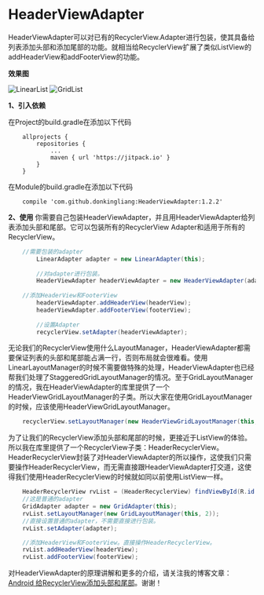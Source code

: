# HeaderViewAdapter
HeaderViewAdapter可以对已有的RecyclerView.Adapter进行包装，使其具备给列表添加头部和添加尾部的功能。就相当给RecyclerView扩展了类似ListView的addHeaderView和addFooterView的功能。

**效果图** 

![LinearList](https://github.com/donkingliang/HeaderViewAdapter/blob/master/%E6%95%88%E6%9E%9C%E5%9B%BE/LinearList.gif)   ![GridList](https://github.com/donkingliang/HeaderViewAdapter/blob/master/%E6%95%88%E6%9E%9C%E5%9B%BE/GridList.gif)

**1、引入依赖** 

在Project的build.gradle在添加以下代码

```
	allprojects {
		repositories {
			...
			maven { url 'https://jitpack.io' }
		}
	}
```
在Module的build.gradle在添加以下代码

```
	compile 'com.github.donkingliang:HeaderViewAdapter:1.2.2'
```

**2、使用** 
你需要自己包装HeaderViewAdapter，并且用HeaderViewAdapter给列表添加头部和尾部。它可以包装所有的RecyclerView Adapter和适用于所有的RecyclerView。
```java
	//需要包装的adapter
        LinearAdapter adapter = new LinearAdapter(this);
	
        //对adapter进行包装。
        HeaderViewAdapter headerViewAdapter = new HeaderViewAdapter(adapter);
	
	//添加HeaderView和FooterView
        headerViewAdapter.addHeaderView(headerView);
        headerViewAdapter.addFooterView(footerView);
	
        //设置Adapter
        recyclerView.setAdapter(headerViewAdapter);
```
无论我们的RecyclerView使用什么LayoutManager，HeaderViewAdapter都需要保证列表的头部和尾部能占满一行，否则布局就会很难看。使用LinearLayoutManager的时候不需要做特殊的处理，HeaderViewAdapter也已经帮我们处理了StaggeredGridLayoutManager的情况。至于GridLayoutManager的情况，我在HeaderViewAdapter的库里提供了一个HeaderViewGridLayoutManager的子类。所以大家在使用GridLayoutManager的时候，应该使用HeaderViewGridLayoutManager。
```java
	recyclerView.setLayoutManager(new HeaderViewGridLayoutManager(this, 2, headerViewAdapter));
```
为了让我们的RecyclerView添加头部和尾部的时候，更接近于ListView的体验。所以我在库里提供了一个RecyclerView子类：HeaderRecyclerView。HeaderRecyclerView封装了对HeaderViewAdapter的所以操作，这使我们只需要操作HeaderRecyclerView，而无需直接跟HeaderViewAdapter打交道，这使得我们使用HeaderRecyclerView的时候就如同以前使用ListView一样。
```java
    HeaderRecyclerView rvList = (HeaderRecyclerView) findViewById(R.id.rv_list);
    //这是普通的adapter
    GridAdapter adapter = new GridAdapter(this);
    rvList.setLayoutManager(new GridLayoutManager(this, 2));
    //直接设置普通的adapter，不需要直接进行包装。
    rvList.setAdapter(adapter);

    //添加HeaderView和FooterView。直接操作HeaderRecyclerView。
    rvList.addHeaderView(headerView);
    rvList.addFooterView(footerView);
```
对HeaderViewAdapter的原理讲解和更多的介绍，请关注我的博客文章：[Android 给RecyclerView添加头部和尾部](http://www.jianshu.com/p/45059108f3a7)。谢谢！
